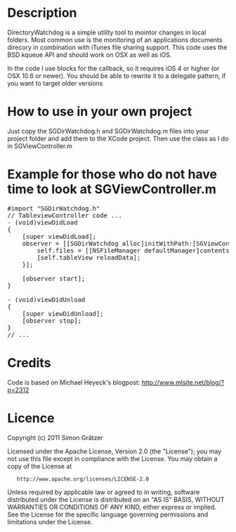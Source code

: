 # Description #
DirectoryWatchdog is a simple utility tool to mointor changes in local folders. Most common use is the monitoring of an applications documents direcory in combination with iTunes file sharing support. This code uses the BSD kqueue API and should work on OSX as well as iOS.

In the code I use blocks for the callback, so it requires iOS 4 or higher (or OSX 10.6 or newer). You should be able to rewrite it to a delegate pattern, if you want to target older versions

# How to use in your own project #
Just copy the SGDirWatchdog.h and SGDirWatchdog.m files into your project folder and add them to the XCode project.
Then use the class as I do in SGViewController.m

# Example for those who do not have time to look at SGViewController.m #
<pre>
#import "SGDirWatchdog.h"
// TableviewController code ...
- (void)viewDidLoad
{
    [super viewDidLoad];
    observer = [[SGDirWatchdog alloc]initWithPath:[SGViewController documentsPath]  update:^{
        self.files = [[NSFileManager defaultManager]contentsOfDirectoryAtPath:documentsPath error:NULL];
        [self.tableView reloadData];
    }];
    
    [observer start];
}

- (void)viewDidUnload
{
    [super viewDidUnload];
    [observer stop];
}
// ...
</pre>

# Credits #
Code is based on Michael Heyeck's blogpost: http://www.mlsite.net/blog/?p=2312

# Licence #
Copyright (c) 2011 Simon Grätzer

   Licensed under the Apache License, Version 2.0 (the "License");
   you may not use this file except in compliance with the License.
   You may obtain a copy of the License at

       http://www.apache.org/licenses/LICENSE-2.0

   Unless required by applicable law or agreed to in writing, software
   distributed under the License is distributed on an "AS IS" BASIS,
   WITHOUT WARRANTIES OR CONDITIONS OF ANY KIND, either express or implied.
   See the License for the specific language governing permissions and
   limitations under the License.